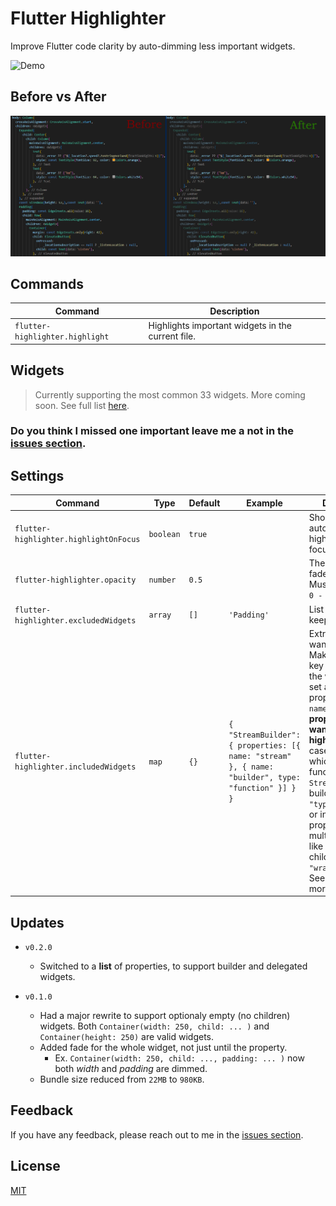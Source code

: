 
# Flutter Highlighter

Improve Flutter code clarity by auto-dimming less important widgets.

![Demo](./images/demo.gif)


## Before vs After
![Before vs After](./images/before-vs-after.jpg)


## Commands

| Command | Description |
| --- | --- |
| `flutter-highlighter.highlight` | Highlights important widgets in the current file. |


##  Widgets

> Currently supporting the most common 33 widgets. More coming soon.
See full list [here](./src/widgets.js).

### Do you think I missed one important leave me a not in the [issues section](https://github.com/dozsolti/flutter-highlighter/issues).


## Settings

| Command | Type | Default | Example | Description |
| --- | --- | --- | --- | --- |
| `flutter-highlighter.highlightOnFocus` | `boolean` | `true` | | Should it automatically highlight the focused widget? |
| `flutter-highlighter.opacity` | `number` | `0.5` | | The opacity of the faded widgets. Must be between `0 - 0.99`. |
| `flutter-highlighter.excludedWidgets` | `array` | `[]` | `'Padding'` | List of widgets to keep visible.  |
| `flutter-highlighter.includedWidgets` | `map` | `{}` | `{ "StreamBuilder": { properties: [{ name: "stream" }, { name: "builder", type: "function" }] } }` | Extra widgets you want to fade. Make the map's key the name of the widget and set an array of properties with `name` **defining the properties you want to keep highlighted**. In case of a property which is a function like `StreamBuilder`'s builder set the `"type":"function"` or in case of a property that has multiple values like `Column`'s children set the `"wrapper": "[]"`. See the full list for more [examples](./src/widgets.js). |


## Updates
- `v0.2.0`
    - Switched to a **list** of properties, to support builder and delegated widgets.
    
- `v0.1.0`
    - Had a major rewrite to support optionaly empty (no children) widgets. Both `Container(width: 250, child: ... )` and `Container(height: 250)` are valid widgets.
    - Added fade for the whole widget, not just until the property.
        - Ex. `Container(width: 250, child: ..., padding: ... )` now both *width* and *padding* are dimmed.
    - Bundle size reduced from `22MB` to `980KB`.


## Feedback

If you have any feedback, please reach out to me in the [issues section](https://github.com/dozsolti/flutter-highlighter/issues).


## License

[MIT](https://choosealicense.com/licenses/mit/)

